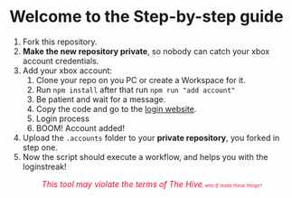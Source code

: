 # Welcome to the Step-by-step guide
1. Fork this repository.
2. **Make the new repository private**, so nobody can catch your xbox account credentials.
3. Add your xbox account:
   1. Clone your repo on you PC or create a Workspace for it.
   2. Run `npm install` after that run `npm run "add account"`
   3. Be patient and wait for a message.
   4. Copy the code and go to the [login website](https://www.microsoft.com/link).
   5. Login process
   6. BOOM! Account added!
4. Upload the `.accounts` folder to your **private repository**, you forked in step one.
5. Now the script should execute a workflow, and helps you with the loginstreak!


<div align="center" style="color: crimson;"><i>This tool may violate the terms of The Hive<small><small><small>, who tf reads these things?</small></small></small></i></div>
